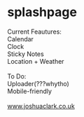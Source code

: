 # splashpage
Current Feautures:
<br>Calendar
<br>Clock
<br>Sticky Notes
<br>Location + Weather
<br><br>To Do:
<br>Uploader(???whytho)
<br>Mobile-friendly
<br><br><a href="https://joshuaclark.co.uk">www.joshuaclark.co.uk</a>
